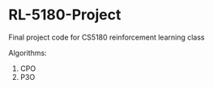# RL-5180-Project
Final project code for CS5180 reinforcement learning class

Algorithms:
1. CPO
2. P3O
